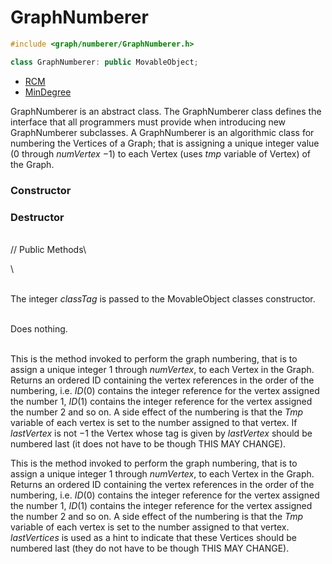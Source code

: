 # GraphNumberer 

```cpp
#include <graph/numberer/GraphNumberer.h>

class GraphNumberer: public MovableObject;
```

- [RCM]()
- [MinDegree]()

GraphNumberer is an abstract class. The GraphNumberer class defines the
interface that all programmers must provide when introducing new
GraphNumberer subclasses. A GraphNumberer is an algorithmic class for
numbering the Vertices of a Graph; that is assigning a unique integer
value ($0$ through *numVertex* $-1$) to each Vertex (uses *tmp* variable
of Vertex) of the Graph.

### Constructor

### Destructor

\
// Public Methods\

\

\
The integer *classTag* is passed to the MovableObject classes
constructor.

\
Does nothing.

\
This is the method invoked to perform the graph numbering, that is to
assign a unique integer $1$ through *numVertex*, to each Vertex in the
Graph. Returns an ordered ID containing the vertex references in the
order of the numbering, i.e. $ID(0)$ contains the integer reference for
the vertex assigned the number 1, $ID(1)$ contains the integer reference
for the vertex assigned the number 2 and so on. A side effect of the
numbering is that the *Tmp* variable of each vertex is set to the number
assigned to that vertex. If *lastVertex* is not $-1$ the Vertex whose
tag is given by *lastVertex* should be numbered last (it does not have
to be though THIS MAY CHANGE).

This is the method invoked to perform the graph numbering, that is to
assign a unique integer $1$ through *numVertex*, to each Vertex in the
Graph. Returns an ordered ID containing the vertex references in the
order of the numbering, i.e. $ID(0)$ contains the integer reference for
the vertex assigned the number 1, $ID(1)$ contains the integer reference
for the vertex assigned the number 2 and so on. A side effect of the
numbering is that the *Tmp* variable of each vertex is set to the number
assigned to that vertex. *lastVertices* is used as a hint to indicate
that these Vertices should be numbered last (they do not have to be
though THIS MAY CHANGE).

